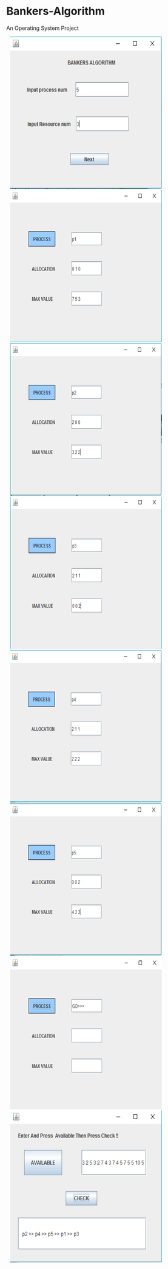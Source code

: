 # Bankers-Algorithm
An Operating System Project
<body>
<div style="float:left" >
    <img height="400" width="400" src="images/1.png" hspace="10">
    <img height="400" width="400" src="images/2.png" hspace="10">
    <img height="400" width="400" src="images/3.png" hspace="10">
    <img height="400" width="400" src="images/4.png" hspace="10">
    <img height="400" width="400" src="images/5.png" hspace="10">
    <img height="400" width="400" src="images/6.png" hspace="10">
    <img height="400" width="400" src="images/7.png" hspace="10">
    <img height="400" width="400" src="images/8.png" hspace="10">
</div>  
</body>
